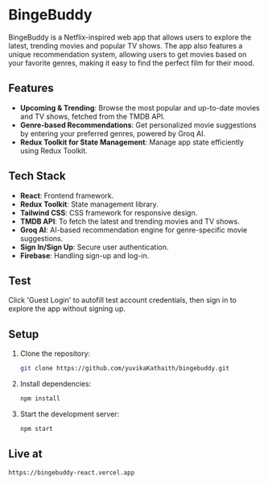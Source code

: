 
# BingeBuddy

BingeBuddy is a Netflix-inspired web app that allows users to explore the latest, trending movies and popular TV shows. 
The app also features a unique recommendation system, allowing users to get movies based on your favorite genres, making it easy to find the perfect film for their mood.

## Features

- **Upcoming & Trending**: Browse the most popular and up-to-date movies and TV shows, fetched from the TMDB API.
- **Genre-based Recommendations**: Get personalized movie suggestions by entering your preferred genres, powered by Groq AI.
- **Redux Toolkit for State Management**: Manage app state efficiently using Redux Toolkit.
  
## Tech Stack

- **React**: Frontend framework.
- **Redux Toolkit**: State management library.
- **Tailwind CSS**: CSS framework for responsive design.
- **TMDB API**: To fetch the latest and trending movies and TV shows.
- **Groq AI**: AI-based recommendation engine for genre-specific movie suggestions.
- **Sign In/Sign Up**: Secure user authentication.
- **Firebase**: Handling sign-up and log-in.

## Test
Click 'Guest Login' to autofill test account credentials, then sign in to explore the app without signing up.

## Setup

1. Clone the repository:

   ```bash
   git clone https://github.com/yuvikaKathaith/bingebuddy.git
2. Install dependencies:
    ```bash 
    npm install
3. Start the development server:
    ```bash
    npm start

## Live at
    https://bingebuddy-react.vercel.app
